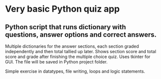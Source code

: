 # Very basic Python quiz app

## Python script that runs dictionary with questions, answer options and correct answers. 
Multiple dictionaries for the answer sections, each section graded independently and then total tallied up later. 
Shows section score and total score and grade after finishing the multiple choice quiz. 
Uses tkinter for GUI.
The file will be saved in Python project folder.

Simple exercise in datatypes, file writing, loops and logic statements.

